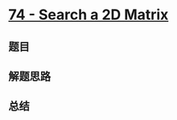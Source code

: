 # [74 - Search a 2D Matrix](https://leetcode.com/problems/search-a-2d-matrix/)

## 题目


## 解题思路


## 总结


